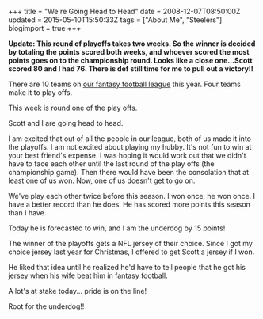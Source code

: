 +++
title = "We're Going Head to Head"
date = 2008-12-07T08:50:00Z
updated = 2015-05-10T15:50:33Z
tags = ["About Me", "Steelers"]
blogimport = true 
+++


**Update:  This round of playoffs takes two weeks.  So the winner is decided by totaling the points scored both weeks, and whoever scored the most points goes on to the championship round.  Looks like a close one...Scott scored 80 and I had 76.  There is def still time for me to pull out a victory!!**


 

There are 10 teams on [our fantasy football league](http://lifeatthecircus.com/2008/09/02/because-i-needed-one-more-reason-to-spend-time-online/) this year.  Four teams make it to play offs.  

This week is round one of the play offs.

Scott and I are going head to head. 

I am excited that out of all the people in our league,  both of us made it into the playoffs.  I am not excited about playing my hubby.  It's not fun to win at your best friend's expense.  I was hoping it would work out that we didn't have to face each other until the last round of the play offs (the championship game).  Then there would have been the consolation that at least one of us won.  Now, one of us doesn't get to go on.   

We've play each other twice before this season.  I won once, he won once.  I have a better record than he does.  He has scored more points this season than I have.  

Today he is forecasted to win, and I am the underdog by 15 points!  

The winner of the playoffs gets a NFL jersey of their choice.  Since I got my choice jersey last year for Christmas, I offered to get Scott a jersey if I won. 

He liked that idea until he realized he'd have to tell people that he got his jersey when his wife beat him in fantasy football.  

A lot's at stake today... pride is on the line!

Root for the underdog!! 

  
[](http://games.espn.go.com/)
